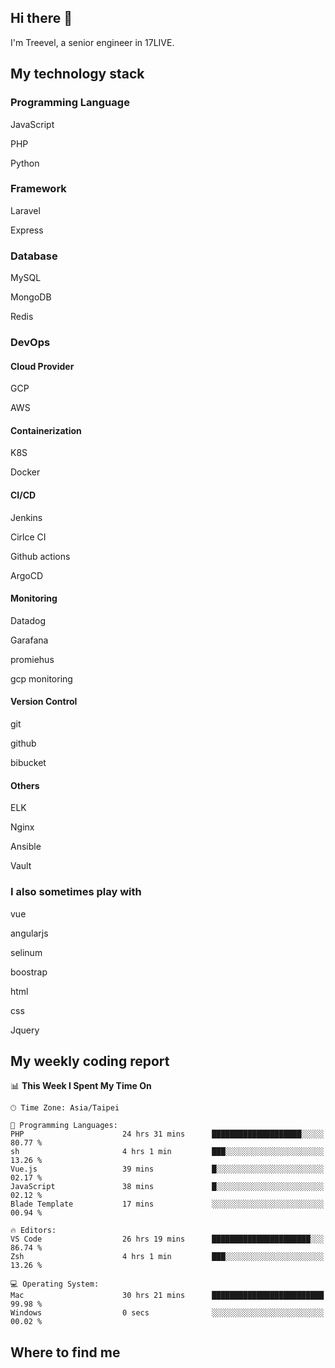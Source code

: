 ## Hi there 👋

I'm Treevel, a senior engineer in 17LIVE.

## My technology stack

### Programming Language

JavaScript

PHP

Python

### Framework

Laravel

Express

### Database

MySQL

MongoDB

Redis

### DevOps

#### Cloud Provider

GCP

AWS

#### Containerization

K8S

Docker

#### CI/CD

Jenkins

Cirlce CI

Github actions

ArgoCD

#### Monitoring

Datadog

Garafana

promiehus

gcp monitoring

#### Version Control

git

github

bibucket

#### Others

ELK

Nginx

Ansible

Vault

### I also sometimes play with

vue

angularjs

selinum

boostrap

html

css

Jquery

## My weekly coding report

<!--START_SECTION:waka-->
📊 **This Week I Spent My Time On** 

```text
🕑︎ Time Zone: Asia/Taipei

💬 Programming Languages: 
PHP                      24 hrs 31 mins      ████████████████████░░░░░   80.77 % 
sh                       4 hrs 1 min         ███░░░░░░░░░░░░░░░░░░░░░░   13.26 % 
Vue.js                   39 mins             █░░░░░░░░░░░░░░░░░░░░░░░░   02.17 % 
JavaScript               38 mins             █░░░░░░░░░░░░░░░░░░░░░░░░   02.12 % 
Blade Template           17 mins             ░░░░░░░░░░░░░░░░░░░░░░░░░   00.94 % 

🔥 Editors: 
VS Code                  26 hrs 19 mins      ██████████████████████░░░   86.74 % 
Zsh                      4 hrs 1 min         ███░░░░░░░░░░░░░░░░░░░░░░   13.26 % 

💻 Operating System: 
Mac                      30 hrs 21 mins      █████████████████████████   99.98 % 
Windows                  0 secs              ░░░░░░░░░░░░░░░░░░░░░░░░░   00.02 % 
```


<!--END_SECTION:waka-->

## Where to find me


